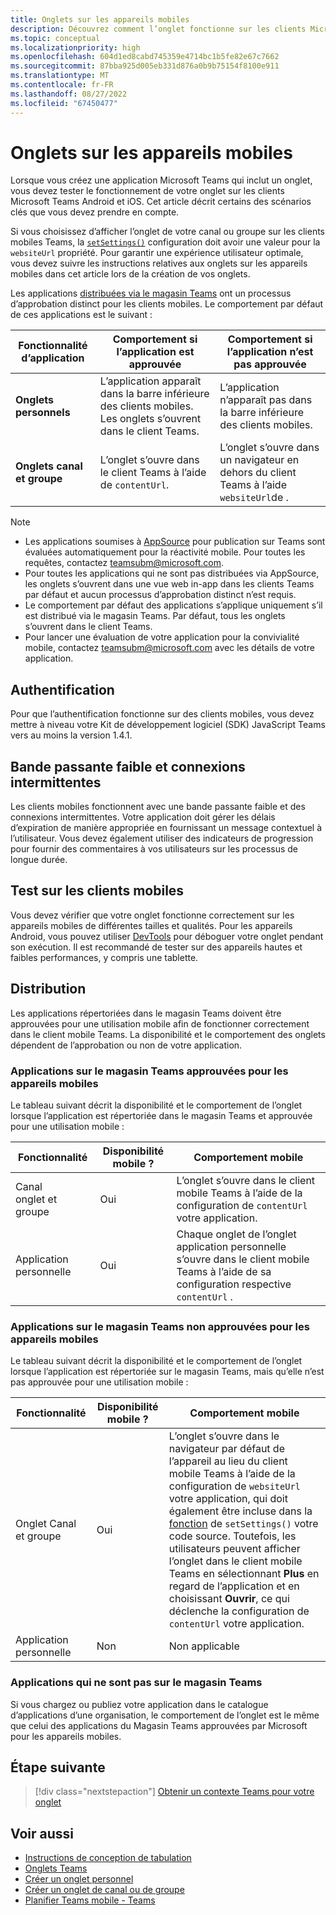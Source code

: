 ```yaml
---
title: Onglets sur les appareils mobiles
description: Découvrez comment l’onglet fonctionne sur les clients Microsoft Teams Android et iOS (mobile), leur authentification, leur connexion à faible bande passante, leurs tests ou leur distribution.
ms.topic: conceptual
ms.localizationpriority: high
ms.openlocfilehash: 604d1ed8cabd745359e4714bc1b5fe82e67c7662
ms.sourcegitcommit: 87bba925d005eb331d876a0b9b75154f8100e911
ms.translationtype: MT
ms.contentlocale: fr-FR
ms.lasthandoff: 08/27/2022
ms.locfileid: "67450477"
---
```

# <a name="tabs-on-mobile"></a>Onglets sur les appareils mobiles

Lorsque vous créez une application Microsoft Teams qui inclut un onglet, vous devez tester le fonctionnement de votre onglet sur les clients Microsoft Teams Android et iOS. Cet article décrit certains des scénarios clés que vous devez prendre en compte.

Si vous choisissez d’afficher l’onglet de votre canal ou groupe sur les clients mobiles Teams, la [`setSettings()`](/javascript/api/@microsoft/teams-js/microsoftteams.settings?view=msteams-client-js-latest#@microsoft-teams-js-microsoftteams-settings-setsettings&preserve-view=true) configuration doit avoir une valeur pour la `websiteUrl` propriété. Pour garantir une expérience utilisateur optimale, vous devez suivre les instructions relatives aux onglets sur les appareils mobiles dans cet article lors de la création de vos onglets.

Les applications [distribuées via le magasin Teams](~/concepts/deploy-and-publish/appsource/publish.md) ont un processus d’approbation distinct pour les clients mobiles. Le comportement par défaut de ces applications est le suivant :

| **Fonctionnalité d’application** | **Comportement si l’application est approuvée** | **Comportement si l’application n’est pas approuvée** |
| --- | --- | --- |
| **Onglets personnels** | L’application apparaît dans la barre inférieure des clients mobiles. Les onglets s’ouvrent dans le client Teams. | L’application n’apparaît pas dans la barre inférieure des clients mobiles. |
| **Onglets canal et groupe** | L’onglet s’ouvre dans le client Teams à l’aide de `contentUrl`. | L’onglet s’ouvre dans un navigateur en dehors du client Teams à l’aide `websiteUrl`de . |

> [!NOTE]
>
> * Les applications soumises à [AppSource](https://appsource.microsoft.com) pour publication sur Teams sont évaluées automatiquement pour la réactivité mobile. Pour toutes les requêtes, contactez teamsubm@microsoft.com.
> * Pour toutes les applications qui ne sont pas distribuées via AppSource, les onglets s’ouvrent dans une vue web in-app dans les clients Teams par défaut et aucun processus d’approbation distinct n’est requis.
> * Le comportement par défaut des applications s’applique uniquement s’il est distribué via le magasin Teams. Par défaut, tous les onglets s’ouvrent dans le client Teams.
> * Pour lancer une évaluation de votre application pour la convivialité mobile, contactez teamsubm@microsoft.com avec les détails de votre application.

## <a name="authentication"></a>Authentification

Pour que l’authentification fonctionne sur des clients mobiles, vous devez mettre à niveau votre Kit de développement logiciel (SDK) JavaScript Teams vers au moins la version 1.4.1.

## <a name="low-bandwidth-and-intermittent-connections"></a>Bande passante faible et connexions intermittentes

Les clients mobiles fonctionnent avec une bande passante faible et des connexions intermittentes. Votre application doit gérer les délais d’expiration de manière appropriée en fournissant un message contextuel à l’utilisateur. Vous devez également utiliser des indicateurs de progression pour fournir des commentaires à vos utilisateurs sur les processus de longue durée.

## <a name="testing-on-mobile-clients"></a>Test sur les clients mobiles

Vous devez vérifier que votre onglet fonctionne correctement sur les appareils mobiles de différentes tailles et qualités. Pour les appareils Android, vous pouvez utiliser [DevTools](~/tabs/how-to/developer-tools.md) pour déboguer votre onglet pendant son exécution. Il est recommandé de tester sur des appareils hautes et faibles performances, y compris une tablette.

## <a name="distribution"></a>Distribution

Les applications répertoriées dans le magasin Teams doivent être approuvées pour une utilisation mobile afin de fonctionner correctement dans le client mobile Teams. La disponibilité et le comportement des onglets dépendent de l’approbation ou non de votre application.

### <a name="apps-on-teams-store-approved-for-mobile"></a>Applications sur le magasin Teams approuvées pour les appareils mobiles

Le tableau suivant décrit la disponibilité et le comportement de l’onglet lorsque l’application est répertoriée dans le magasin Teams et approuvée pour une utilisation mobile :

|Fonctionnalité   |Disponibilité mobile ?   |Comportement mobile|
|----------|-----------|------------|
|Canal <br /> onglet et groupe|Oui|L’onglet s’ouvre dans le client mobile Teams à l’aide de la configuration de `contentUrl` votre application.|
|Application personnelle|Oui|Chaque onglet de l’onglet application personnelle s’ouvre dans le client mobile Teams à l’aide de sa configuration respective `contentUrl` .|

### <a name="apps-on-teams-store-not-approved-for-mobile"></a>Applications sur le magasin Teams non approuvées pour les appareils mobiles

Le tableau suivant décrit la disponibilité et le comportement de l’onglet lorsque l’application est répertoriée sur le magasin Teams, mais qu’elle n’est pas approuvée pour une utilisation mobile :

| Fonctionnalité | Disponibilité mobile ? | Comportement mobile |
|----------|-----------|------------|
|Onglet Canal et groupe|Oui|L’onglet s’ouvre dans le navigateur par défaut de l’appareil au lieu du client mobile Teams à l’aide de la configuration de `websiteUrl` votre application, qui doit également être incluse dans la [fonction](/microsoftteams/platform/tabs/how-to/using-teams-client-sdk#settings-namespace) de `setSettings()` votre code source. Toutefois, les utilisateurs peuvent afficher l’onglet dans le client mobile Teams en sélectionnant **Plus** en regard de l’application et en choisissant **Ouvrir**, ce qui déclenche la configuration de `contentUrl` votre application.|
|Application personnelle|Non|Non applicable|

### <a name="apps-not-on-teams-store"></a>Applications qui ne sont pas sur le magasin Teams

Si vous chargez ou publiez votre application dans le catalogue d’applications d’une organisation, le comportement de l’onglet est le même que celui des applications du Magasin Teams approuvées par Microsoft pour les appareils mobiles.

## <a name="next-step"></a>Étape suivante

> [!div class="nextstepaction"]
> [Obtenir un contexte Teams pour votre onglet](~/tabs/how-to/access-teams-context.md)

## <a name="see-also"></a>Voir aussi

* [Instructions de conception de tabulation](~/tabs/design/tabs.md)
* [Onglets Teams](~/tabs/what-are-tabs.md)
* [Créer un onglet personnel](~/tabs/how-to/create-personal-tab.md)
* [Créer un onglet de canal ou de groupe](~/tabs/how-to/create-channel-group-tab.md)
* [Planifier Teams mobile - Teams](~/concepts/design/plan-responsive-tabs-for-teams-mobile.md)
